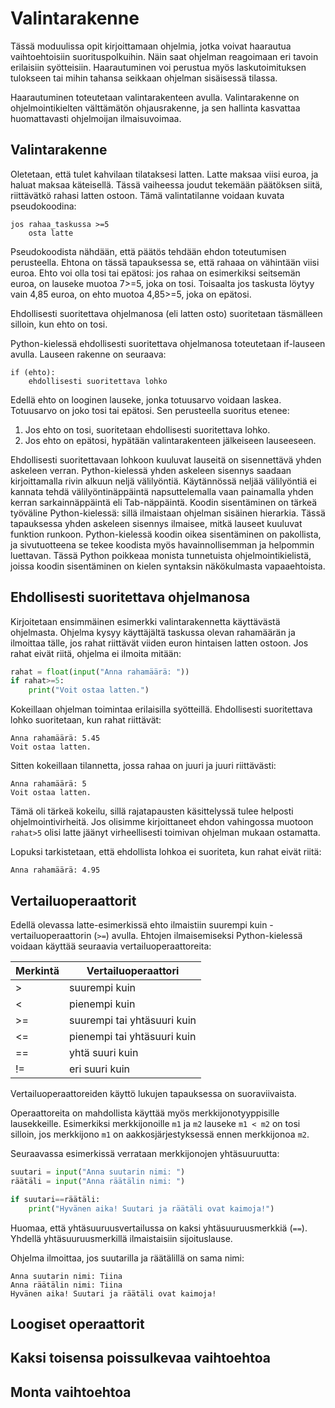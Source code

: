 # Valintarakenne

Tässä moduulissa opit kirjoittamaan ohjelmia, jotka voivat haarautua vaihtoehtoisiin suorituspolkuihin. Näin
saat ohjelman reagoimaan eri tavoin erilaisiin syötteisiin. Haarautuminen voi perustua myös laskutoimituksen
tulokseen tai mihin tahansa seikkaan ohjelman sisäisessä tilassa.

Haarautuminen toteutetaan valintarakenteen avulla. Valintarakenne on ohjelmointikielten välttämätön ohjausrakenne,
ja sen hallinta kasvattaa huomattavasti ohjelmoijan ilmaisuvoimaa.

## Valintarakenne

Oletetaan, että tulet kahvilaan tilataksesi latten. Latte maksaa viisi euroa, ja haluat maksaa käteisellä.
Tässä vaiheessa joudut tekemään päätöksen siitä,
riittävätkö rahasi latten ostoon. Tämä valintatilanne voidaan kuvata pseudokoodina:

```monospace
jos rahaa_taskussa >=5
	osta latte
```

Pseudokoodista nähdään, että päätös tehdään ehdon toteutumisen perusteella. Ehtona on tässä tapauksessa se, että
rahaaa on vähintään viisi euroa. Ehto voi olla tosi tai epätosi: jos rahaa on esimerkiksi seitsemän euroa, on lauseke muotoa 
7>=5, joka on tosi. Toisaalta jos taskusta löytyy vain 4,85 euroa, on ehto muotoa 4,85>=5, joka on epätosi.

Ehdollisesti suoritettava ohjelmanosa (eli latten osto) suoritetaan täsmälleen silloin, kun ehto on tosi.

Python-kielessä ehdollisesti suoritettava ohjelmanosa toteutetaan if-lauseen avulla. Lauseen rakenne on seuraava:

```monospace
if (ehto):
	ehdollisesti suoritettava lohko
```

Edellä ehto on looginen lauseke, jonka totuusarvo voidaan laskea. Totuusarvo on joko tosi tai epätosi. Sen perusteella
suoritus etenee:
1. Jos ehto on tosi, suoritetaan ehdollisesti suoritettava lohko.
2. Jos ehto on epätosi, hypätään valintarakenteen jälkeiseen lauseeseen.

Ehdollisesti suoritettavaan lohkoon kuuluvat lauseitä on sisennettävä yhden askeleen verran. Python-kielessä yhden askeleen
sisennys saadaan kirjoittamalla rivin alkuun neljä välilyöntiä. Käytännössä neljää välilyöntiä ei kannata
tehdä välilyöntinäppäintä napsuttelemalla vaan painamalla yhden kerran sarkainnäppäintä eli Tab-näppäintä.
Koodin sisentäminen on tärkeä työväline Python-kielessä: sillä ilmaistaan ohjelman sisäinen hierarkia. Tässä tapauksessa
yhden askeleen sisennys ilmaisee, mitkä lauseet kuuluvat funktion runkoon. Python-kielessä koodin oikea sisentäminen
on pakollista, ja sivutuotteena se tekee koodista myös havainnollisemman ja helpommin luettavan. Tässä Python poikkeaa
monista tunnetuista ohjelmointikielistä, joissa koodin sisentäminen on kielen syntaksin näkökulmasta vapaaehtoista. 

## Ehdollisesti suoritettava ohjelmanosa

Kirjoitetaan ensimmäinen esimerkki valintarakennetta käyttävästä ohjelmasta. Ohjelma kysyy käyttäjältä 
taskussa olevan rahamäärän ja ilmoittaa tälle, jos rahat riittävät viiden euron hintaisen latten ostoon.
Jos rahat eivät riitä, ohjelma ei ilmoita mitään:

```python
rahat = float(input("Anna rahamäärä: "))
if rahat>=5:
    print("Voit ostaa latten.")
```

Kokeillaan ohjelman toimintaa erilaisilla syötteillä. Ehdollisesti suoritettava lohko suoritetaan, kun rahat riittävät:
```monospace
Anna rahamäärä: 5.45
Voit ostaa latten.
```

Sitten kokeillaan tilannetta, jossa rahaa on juuri ja juuri riittävästi:
```monospace
Anna rahamäärä: 5
Voit ostaa latten.
```
Tämä oli tärkeä kokeilu, sillä rajatapausten käsittelyssä tulee helposti ohjelmointivirheitä. Jos olisimme kirjoittaneet ehdon
vahingossa muotoon `rahat>5` olisi latte jäänyt virheellisesti toimivan ohjelman mukaan ostamatta.

Lopuksi tarkistetaan, että ehdollista lohkoa ei suoriteta, kun rahat eivät riitä:
```monospace
Anna rahamäärä: 4.95

```



## Vertailuoperaattorit

Edellä olevassa latte-esimerkissä ehto ilmaistiin suurempi kuin -vertailuoperaattorin (`>=`) avulla. Ehtojen
ilmaisemiseksi Python-kielessä voidaan käyttää seuraavia vertailuoperaattoreita:


| Merkintä | Vertailuoperaattori        | 
|----------|----------------------------|
| \>       | suurempi kuin              |
| \<       | pienempi kuin              |
| >=       | suurempi tai yhtäsuuri kuin | 
| <=       | pienempi tai yhtäsuuri kuin | 
| ==       | yhtä suuri kuin            | 
| !=       | eri suuri kuin             | 

Vertailuoperaattoreiden käyttö lukujen tapauksessa on suoraviivaista.

Operaattoreita on mahdollista käyttää myös merkkijonotyyppisille lausekkeille.
Esimerkiksi merkkijonoille `m1` ja `m2` lauseke `m1 < m2` on tosi silloin, jos merkkijono `m1` on
aakkosjärjestyksessä ennen merkkijonoa `m2`.

Seuraavassa esimerkissä verrataan merkkijonojen yhtäsuuruutta:

```python
suutari = input("Anna suutarin nimi: ")
räätäli = input("Anna räätälin nimi: ")

if suutari==räätäli:
    print("Hyvänen aika! Suutari ja räätäli ovat kaimoja!")
```

Huomaa, että yhtäsuuruusvertailussa on kaksi yhtäsuuruusmerkkiä (`==`). Yhdellä yhtäsuuruusmerkillä ilmaistaisiin
sijoituslause.


Ohjelma ilmoittaa, jos suutarilla ja räätälillä on sama nimi:
``` monospace
Anna suutarin nimi: Tiina
Anna räätälin nimi: Tiina
Hyvänen aika! Suutari ja räätäli ovat kaimoja!
```

## Loogiset operaattorit

## Kaksi toisensa poissulkevaa vaihtoehtoa

## Monta vaihtoehtoa


